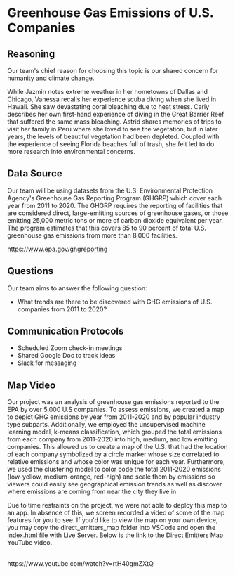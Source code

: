 # Greenhouse Gas Emissions of U.S. Companies

## Reasoning

Our team's chief reason for choosing this topic is our shared concern for humanity and climate change.

While Jazmin notes extreme weather in her hometowns of Dallas and Chicago, Vanessa recalls her experience scuba diving when she lived in Hawaii. She saw devastating coral bleaching due to heat stress. Carly describes her own first-hand experience of diving in the Great Barrier Reef that suffered the same mass bleaching. Astrid shares memories of trips to visit her family in Peru where she loved to see the vegetation, but in later years, the levels of beautiful vegetation had been depleted. Coupled with the experience of seeing Florida beaches full of trash, she felt led to do more research into environmental concerns.


## Data Source

Our team will be using datasets from the U.S. Environmental Protection Agency's Greenhouse Gas Reporting Program (GHGRP) which cover each year from 2011 to 2020. The GHGRP requires the reporting of facilities that are considered direct, large-emitting sources of greenhouse gases, or those emitting 25,000 metric tons or more of carbon dioxide equivalent per year. The program estimates that this covers 85 to 90 percent of total U.S. greenhouse gas emissions from more than 8,000 facilities.

https://www.epa.gov/ghgreporting

## Questions

Our team aims to answer the following question:
- What trends are there to be discovered with GHG emissions of U.S. companies from 2011 to 2020?

## Communication Protocols

- Scheduled Zoom check-in meetings
- Shared Google Doc to track ideas
- Slack for messaging

## Map Video
Our project was an analysis of greenhouse gas emissions reported to the EPA by over 5,000 U.S companies. To assess emissions, we created a map to depict GHG emissions by year from 2011-2020 and by popular industry type subparts. Additionally, we employed the unsupervised machine learning model, k-means classification, which grouped the total emissions from each company from 2011-2020 into high, medium, and low emitting companies. This allowed us to create a map of the U.S. that had the location of each company symbolized by a circle marker whose size correlated to relative emissions and whose color was unique for each year. Furthermore, we used the clustering model to color code the total 2011-2020 emissions (low-yellow, medium-orange, red-high) and scale them by emissions so viewers could easily see geographical emission trends as well as discover where emissions are coming from near the city they live in.

Due to time restraints on the project, we were not able to deploy this map to an app. In absence of this, we screen recorded a video of some of the map features for you to see. If you'd like to view the map on your own device, you may copy the direct_emitters_map folder into VSCode and open the index.html file with Live Server. Below is the link to the Direct Emitters Map YouTube video.

<br>
https://www.youtube.com/watch?v=rtH40gmZXtQ </br>


